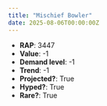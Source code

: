 ```yaml
---
title: "Mischief Bowler"
date: 2025-08-06T00:00:00Z
---
```

- **RAP**: 3447
- **Value**: -1
- **Demand level**: -1
- **Trend**: -1
- **Projected?**: True
- **Hyped?**: True
- **Rare?**: True
